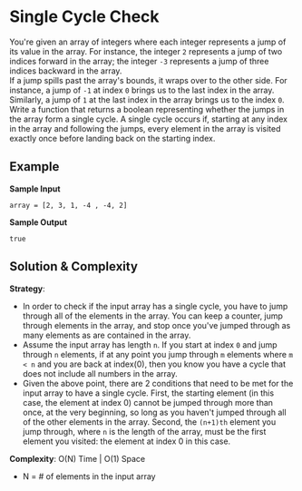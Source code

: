 # Single Cycle Check  
You're given an array of integers where each integer represents a jump of its value in the array. For instance, the integer `2` represents a jump of two indices forward in the array; the integer `-3` represents a jump of three indices backward in the array.  
If a jump spills past the array's bounds, it wraps over to the other side. For instance, a jump of `-1` at index `0` brings us to the last index in the array. Similarly, a jump of `1` at the last index in the array brings us to the index `0`.  
Write a function that returns a boolean representing whether the jumps in the array form a single cycle. A single cycle occurs if, starting at any index in the array and following the jumps, every element in the array is visited exactly once before landing back on the starting index.  

## Example  
__Sample Input__  
```
array = [2, 3, 1, -4 , -4, 2]
```
__Sample Output__  
```
true
```

## Solution & Complexity  
__Strategy__:  
* In order to check if the input array has a single cycle, you have to jump through all of the elements in the array. You can keep a counter, jump through elements in the array, and stop once you've jumped through as many elements as are contained in the array.  
* Assume the input array has length `n`. If you start at index `0` and jump through `n` elements, if at any point you jump through `m` elements where `m < n` and you are back at index(0), then you know you have a cycle that does not include all numbers in the array.
* Given the above point, there are 2 conditions that need to be met for the input array to have a single cycle. First, the starting element (in this case, the element at index 0) cannot be jumped through more than once, at the very beginning, so long as you haven't jumped through all of the other elements in the array. Second, the `(n+1)th` element you jump through, where `n` is the length of the array, must be the first element you visited: the element at index 0 in this case.  

__Complexity__: O(N) Time | O(1) Space  
* N = # of elements in the input array